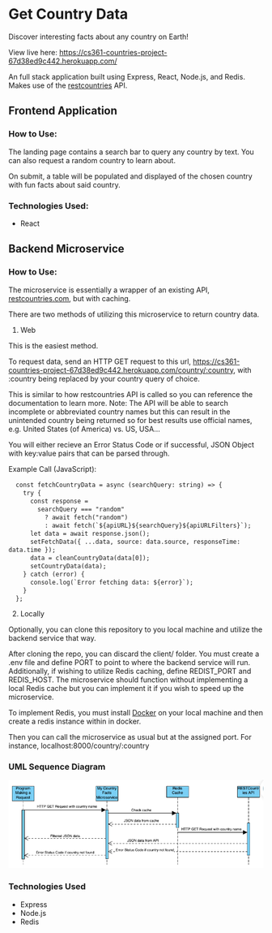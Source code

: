 # Get Country Data

Discover interesting facts about any country on Earth!

View live here: https://cs361-countries-project-67d38ed9c442.herokuapp.com/

An full stack application built using Express, React, Node.js, and Redis.
Makes use of the [restcountries](https://restcountries.com/) API.

## Frontend Application

### How to Use:

The landing page contains a search bar to query any country by text.
You can also request a random country to learn about.

On submit, a table will be populated and displayed of the chosen country with fun facts about said country.

### Technologies Used:

- React

## Backend Microservice

### How to Use:

The microservice is essentially a wrapper of an existing API, [restcountries.com](https://restcountries.com), but with caching.

There are two methods of utilizing this microservice to return country data.

1. Web

This is the easiest method.

To request data, send an HTTP GET request to this url, https://cs361-countries-project-67d38ed9c442.herokuapp.com/country/:country, with :country being replaced by your country query of choice.

This is similar to how restcountries API is called so you can reference the documentation to learn more. Note: The API will be able to search incomplete or abbreviated country names but this can result in the unintended country being returned so for best results use official names, e.g. United States (of America) vs. US, USA...

You will either recieve an Error Status Code or if successful, JSON Object with key:value pairs that can be parsed through.

Example Call (JavaScript):

```
  const fetchCountryData = async (searchQuery: string) => {
    try {
      const response =
        searchQuery === "random"
          ? await fetch("random")
          : await fetch(`${apiURL}${searchQuery}${apiURLFilters}`);
      let data = await response.json();
      setFetchData({ ...data, source: data.source, responseTime: data.time });
      data = cleanCountryData(data[0]);
      setCountryData(data);
    } catch (error) {
      console.log(`Error fetching data: ${error}`);
    }
  };
```

2. Locally

Optionally, you can clone this repository to you local machine and utilize the backend service that way.

After cloning the repo, you can discard the client/ folder. You must create a .env file and define PORT to point to where the backend service will run. Additionally, if wishing to utilize Redis caching, define REDIST_PORT and REDIS_HOST. The microservice should function without implementing a local Redis cache but you can implement it if you wish to speed up the microservice.

To implement Redis, you must install [Docker](https://docs.docker.com/desktop/) on your local machine and then create a redis instance within in docker.

Then you can call the microservice as usual but at the assigned port. For instance, localhost:8000/country/:country

### UML Sequence Diagram

![UML Sequence Diagram](/screenshots/UML_Seq_Diagram.png)

### Technologies Used

- Express
- Node.js
- Redis
